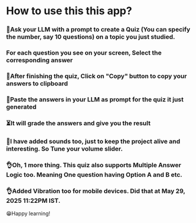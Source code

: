# How to use this this app?

### 🙋Ask your LLM with a prompt to create a Quiz (You can specify the number, say 10 questions) on a topic you just studied.</li> <br>
 ### For each question you see on your screen, Select the corresponding answer</li> <br>
 ### 🫠After finishing the quiz, Click on "Copy" button to copy your answers to clipboard</li> <br>
 ### 🍰Paste the answers in your LLM as prompt for the quiz it just generated</li> <br>
 ### ⏳It will grade the answers and give you the result</li> <br>
 ### 📢I have added sounds too, just to keep the project alive and interesting. So Tune your volume slider.</li> <br>
 ### 👌Oh, 1 more thing. This quiz also supports Multiple Answer Logic too. Meaning One question having Option A and B etc.</li> <br>
 ### 👌Added Vibration too for mobile devices. Did that at May 29, 2025 11:22PM IST. </li> <br>
 😁Happy learning!
